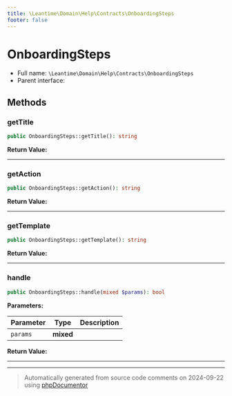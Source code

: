 ```yaml
---
title: \Leantime\Domain\Help\Contracts\OnboardingSteps
footer: false
---
```


# OnboardingSteps





* Full name: `\Leantime\Domain\Help\Contracts\OnboardingSteps`
* Parent interface: [](../../../../../classes.md)



## Methods

### getTitle



```php
public OnboardingSteps::getTitle(): string
```









**Return Value:**





---
### getAction



```php
public OnboardingSteps::getAction(): string
```









**Return Value:**





---
### getTemplate



```php
public OnboardingSteps::getTemplate(): string
```









**Return Value:**





---
### handle



```php
public OnboardingSteps::handle(mixed $params): bool
```








**Parameters:**

| Parameter | Type | Description |
|-----------|------|-------------|
| `params` | **mixed** |  |


**Return Value:**





---


---
> Automatically generated from source code comments on 2024-09-22 using [phpDocumentor](http://www.phpdoc.org/)
